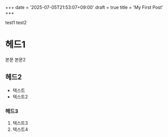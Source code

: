 +++
date = '2025-07-05T21:53:07+09:00'
draft = true
title = 'My First Post'
+++

test1
test2

# 헤드1
본문
본문2

## 헤드2
- 텍스트
- 텍스트2

### 헤드3
1. 텍스트3
1. 텍스트4
